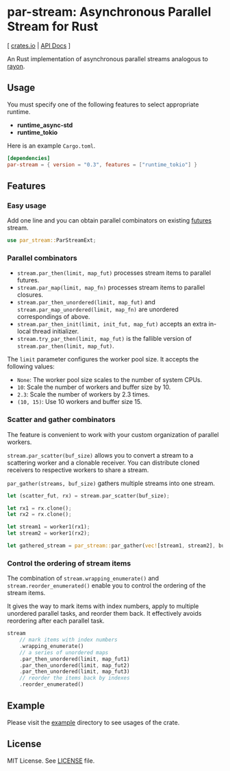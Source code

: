 # par-stream: Asynchronous Parallel Stream for Rust

\[ [crates.io](https://crates.io/crates/par-stream) | [API Docs](https://docs.rs/par-stream/) \]

An Rust implementation of asynchronous parallel streams analogous to [rayon](https://github.com/rayon-rs/rayon).

## Usage

You must specify one of the following features to select appropriate runtime.

- **runtime_async-std**
- **runtime_tokio**

Here is an example `Cargo.toml`.

```toml
[dependencies]
par-stream = { version = "0.3", features = ["runtime_tokio"] }
```

## Features

### Easy usage

Add one line and you can obtain parallel combinators on existing [futures]((https://github.com/rust-lang/futures-rs)) stream.

```rust
use par_stream::ParStreamExt;
```

### Parallel combinators

- `stream.par_then(limit, map_fut)` processes stream items to parallel futures.
- `stream.par_map(limit, map_fn)` processes stream items to parallel closures.
- `stream.par_then_unordered(limit, map_fut)` and `stream.par_map_unordered(limit, map_fn)` are unordered correspondings of above.
- `stream.par_then_init(limit, init_fut, map_fut)` accepts an extra in-local thread initializer.
- `stream.try_par_then(limit, map_fut)` is the fallible version of `stream.par_then(limit, map_fut)`.

The `limit` parameter configures the worker pool size. It accepts the following values:

- `None`: The worker pool size scales to the number of system CPUs.
- `10`: Scale the number of workers and buffer size by 10.
- `2.3`: Scale the number of workers by 2.3 times.
- `(10, 15)`: Use 10 workers and buffer size 15.

### Scatter and gather combinators

The feature is convenient to work with your custom organization of parallel workers.

`stream.par_scatter(buf_size)` allows you to convert a stream to a scattering worker and a clonable receiver.
You can distribute cloned receivers to respective workers to share a stream.

`par_gather(streams, buf_size)` gathers multiple streams into one stream.

```rust
let (scatter_fut, rx) = stream.par_scatter(buf_size);

let rx1 = rx.clone();
let rx2 = rx.clone();

let stream1 = worker1(rx1);
let stream2 = worker1(rx2);

let gathered_stream = par_stream::par_gather(vec![stream1, stream2], buf_size);
```

### Control the ordering of stream items

The combination of `stream.wrapping_enumerate()` and `stream.reorder_enumerated()`
enable you to control the ordering of the stream items.

It gives the way to mark items with index numbers, apply to multiple unordered parallel tasks,
and reorder them back. It effectively avoids reordering after each parallel task.

```rust
stream
    // mark items with index numbers
    .wrapping_enumerate()
    // a series of unordered maps
    .par_then_unordered(limit, map_fut1)
    .par_then_unordered(limit, map_fut2)
    .par_then_unordered(limit, map_fut3)
    // reorder the items back by indexes
    .reorder_enumerated()
```

## Example

Please visit the [example](example) directory to see usages of the crate.

## License

MIT License. See [LICENSE](LICENSE.txt) file.
